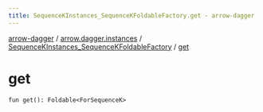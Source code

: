 ```yaml
---
title: SequenceKInstances_SequenceKFoldableFactory.get - arrow-dagger
---
```


[arrow-dagger](../../index.html) / [arrow.dagger.instances](../index.html) / [SequenceKInstances_SequenceKFoldableFactory](index.html) / [get](./get.html)

# get

`fun get(): Foldable<ForSequenceK>`